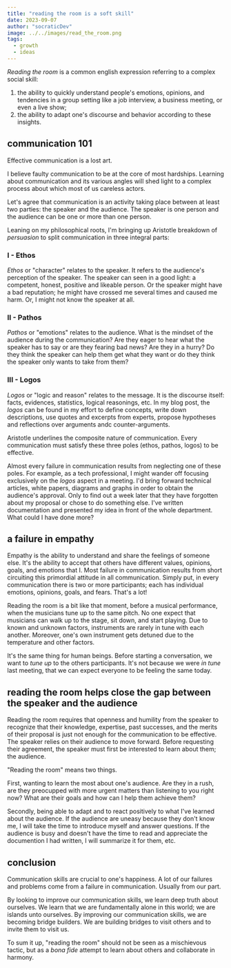 ```yaml
---
title: "reading the room is a soft skill"
date: 2023-09-07
author: "socraticDev"
image: ../../images/read_the_room.png
tags:
  - growth
  - ideas
---
```


_Reading the room_ is a common english expression referring to a complex social
skill:

1. the ability to quickly understand people's emotions, opinions, and
   tendencies in a group setting like a job interview, a business meeting, or
   even a live show;
2. the ability to adapt one's discourse and behavior according to these insights.

## communication 101

Effective communication is a lost art.

I believe faulty communication to be at the core of most hardships. Learning
about communication and its various angles will shed light to a complex process
about which most of us careless actors.

Let's agree that communication is an activity taking place between at least two
parties: the speaker and the audience. The speaker is one person and the
audience can be one or more than one person.

Leaning on my philosophical roots, I'm bringing up Aristotle breakdown of
_persuasion_ to split communication in three integral parts:

### I - Ethos

_Ethos_ or "character" relates to the speaker. It refers to the audience's perception of the speaker. The
speaker can seen in a good light: a competent, honest, positive and likeable
person. Or the speaker might have a bad reputation; he might have crossed me
several times and caused me harm. Or, I might not know the speaker at all.

### II - Pathos

_Pathos_ or "emotions" relates to the audience. What is the mindset of the
audience during the communication? Are they eager to hear what the speaker has
to say or are they fearing bad news? Are they in a hurry? Do they think the
speaker can help them get what they want or do they think the speaker only
wants to take from them?

### III - Logos

_Logos_ or "logic and reason" relates to the message. It is the discourse
itself: facts, evidences, statistics, logical reasonings, etc. In my blog post,
the _logos_ can be found in my effort to define concepts, write down
descriptions, use quotes and excerpts from experts, propose hypotheses and
reflections over arguments andc counter-arguments.

Aristotle underlines the composite nature of communication. Every communication
must satisfy these three poles (ethos, pathos, logos) to be effective.

Almost every failure in communication results from neglecting one of these
poles. For example, as a tech professional, I might wander off focusing
exclusively on the _logos_ aspect in a meeting. I'd bring forward technical articles, white papers,
diagrams and graphs in order to obtain the audience's approval. Only to find
out a week later that they have forgotten about my proposal or chose to do
something else. I've written documentation and presented my idea in front of the whole
department. What could I have done more?

## a failure in empathy

Empathy is the ability to understand and share the feelings of
someone else. It's the ability to accept that others have different values,
opinions, goals, and emotions that I. Most failure in communication results from short circuiting this
primordial attitude in all communication. Simply put, in every communication
there is two or more participants; each has individual emotions, opinions,
goals, and fears. That's a lot!

Reading the room is a bit like that moment, before a musical performance, when
the musicians tune up to the same pitch. No one expect that musicians can walk
up to the stage, sit down, and start playing. Due to known and unknown factors,
instruments are rarely in tune with each another. Moreover, one's own
instrument gets detuned due to the temperature and other factors.

It's the same thing for human beings. Before starting a conversation, we want
to _tune up_ to the others participants. It's not because we were _in tune_
last meeting, that we can expect everyone to be feeling the same today.

## reading the room helps close the gap between the speaker and the audience

Reading the room requires that openness and humility from the speaker to
recognize that their knowledge, expertise, past successes, and the merits of
their proposal is just not enough for the communication to be effective. The
speaker relies on their audience to move forward. Before requesting their
agreement, the speaker must first be interested to learn about them; the audience.

"Reading the room" means two things.

First, wanting to learn the most about one's audience. Are they in a rush, are
they preocupped with more urgent matters than listening to you right now? What are their goals and how can I
help them achieve them?

Secondly, being able to adapt and to react positively to what I've learned about the
audience. If the audience are uneasy because they don't know me, I will take
the time to introduce myself and answer questions. If the audience is busy and
doesn't have the time to read and appreciate the documention I had written, I
will summarize it for them, etc.

## conclusion

Communication skills are crucial to one's happiness. A lot of our failures and
problems come from a failure in communication. Usually from our part.

By looking to improve our communication skills, we learn deep truth about
ourselves. We learn that we are fundamentally alone in this world; we are
islands unto ourselves. By improving our communication skills, we are becoming bridge
builders. We are building bridges to visit others and to invite them to visit
us.

To sum it up, "reading the room" should not be seen as a mischievous tactic,
but as a _bona fide_ attempt to learn about others and collaborate in harmony.
